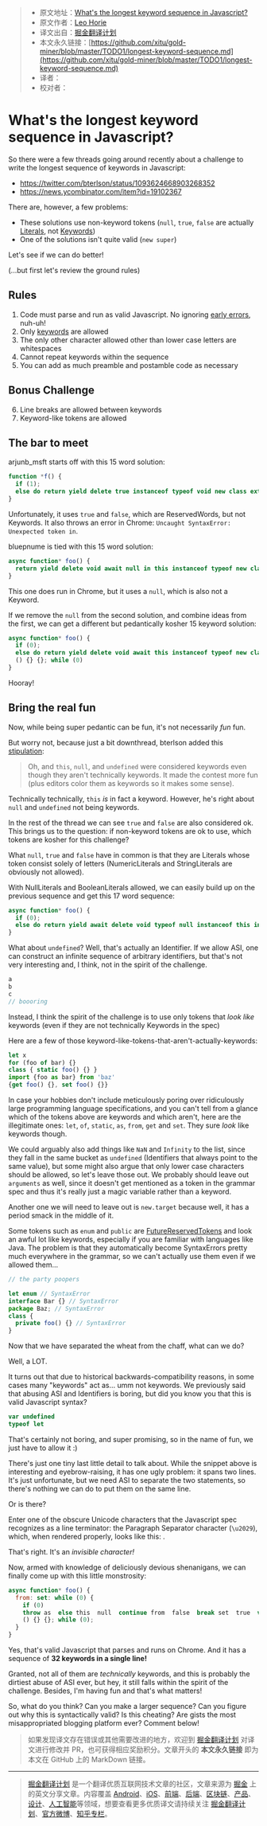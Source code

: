 > * 原文地址：[What's the longest keyword sequence in Javascript?](https://gist.github.com/lhorie/c0d9fd9b2aa215f4984f3ce1c8fd01bf)
> * 原文作者：[Leo Horie](https://mithril.js.org/)
> * 译文出自：[掘金翻译计划](https://github.com/xitu/gold-miner)
> * 本文永久链接：[https://github.com/xitu/gold-miner/blob/master/TODO1/longest-keyword-sequence.md](https://github.com/xitu/gold-miner/blob/master/TODO1/longest-keyword-sequence.md)
> * 译者：
> * 校对者：

# What's the longest keyword sequence in Javascript?

So there were a few threads going around recently about a challenge to write the longest sequence of keywords in Javascript:

* https://twitter.com/bterlson/status/1093624668903268352
* https://news.ycombinator.com/item?id=19102367

There are, however, a few problems:

* These solutions use non-keyword tokens (`null`, `true`, `false` are actually [Literals](https://tc39.github.io/ecma262/#prod-Literal), not [Keywords](https://tc39.github.io/ecma262/#prod-Keyword))
* One of the solutions isn't quite valid (`new super`)

Let's see if we can do better!

(...but first let's review the ground rules)

## Rules

1) Code must parse and run as valid Javascript. No ignoring [early errors](https://tc39.github.io/ecma262/#early-error), nuh-uh!
2) Only [keywords](https://tc39.github.io/ecma262/#sec-keywords) are allowed
3) The only other character allowed other than lower case letters are whitespaces
4) Cannot repeat keywords within the sequence
5) You can add as much preamble and postamble code as necessary

## Bonus Challenge

6) Line breaks are allowed between keywords
7) Keyword-like tokens are allowed

## The bar to meet

arjunb_msft starts off with this 15 word solution:

```js
function *f() {
  if (1);
  else do return yield delete true instanceof typeof void new class extends false in this {}; while (1)
}
```

Unfortunately, it uses `true` and `false`, which are ReservedWords, but not Keywords. It also throws an error in Chrome: `Uncaught SyntaxError: Unexpected token in`.

bluepnume is tied with this 15 word solution: 

```js
async function* foo() {
  return yield delete void await null in this instanceof typeof new class extends async function () {} {}
}
```

This one does run in Chrome, but it uses a `null`, which is also not a Keyword.

If we remove the `null` from the second solution, and combine ideas from the first, we can get a different but pedantically kosher 15 keyword solution:

```js
async function* foo() {
  if (0);
  else do return yield delete void await this instanceof typeof new class extends async function
  () {} {}; while (0)
}
```

Hooray!

## Bring the real fun

Now, while being super pedantic can be fun, it's not necessarily _fun_ fun.

But worry not, because just a bit downthread, bterlson added this [stipulation](https://twitter.com/bterlson/status/1093651943325483008): 

> Oh, and `this`, `null`, and `undefined` were considered keywords even though they aren't technically keywords. It made the contest more fun (plus editors color them as keywords so it makes some sense).

Technically technically, `this`  _is_ in fact a keyword. However, he's right about `null` and `undefined` not being keywords.

In the rest of the thread we can see `true` and `false` are also considered ok. This brings us to the question: if non-keyword tokens are ok to use, which tokens are kosher for this challenge?

What `null`, `true` and `false` have in common is that they are Literals whose token consist solely of letters (NumericLiterals and StringLiterals are obviously not allowed).

With NullLiterals and BooleanLiterals allowed, we can easily build up on the previous sequence and get this 17 word sequence:

```js
async function* foo() {
  if (0);
  else do return yield await delete void typeof null instanceof this in new class extends async function () {} {}; while (0);
}
```

What about `undefined`? Well, that's actually an Identifier. If we allow ASI, one can construct an infinite sequence of arbitrary identifiers, but that's not very interesting and, I think, not in the spirit of the challenge.

```js
a
b
c
// boooring
```

Instead, I think the spirit of the challenge is to use only tokens that _look like_ keywords (even if they are not technically Keywords in the spec)

Here are a few of those keyword-like-tokens-that-aren't-actually-keywords:

```js
let x
for (foo of bar) {}
class { static foo() {} }
import {foo as bar} from 'baz'
{get foo() {}, set foo() {}}
```

In case your hobbies don't include meticulously poring over ridiculously large programming language specifications, and you can't tell from a glance which of the tokens above are keywords and which aren't, here are the illegitimate ones: `let`, `of`, `static`, `as`, `from`, `get` and `set`. They sure _look_ like keywords though.

We could arguably also add things like `NaN` and `Infinity` to the list, since they fall in the same bucket as `undefined` (Identifiers that always point to the same value), but some might also argue that only lower case characters should be allowed, so let's leave those out. We probably should leave out `arguments` as well, since it doesn't get mentioned as a token in the grammar spec and thus it's really just a magic variable rather than a keyword.

Another one we will need to leave out is `new.target` because well, it has a period smack in the middle of it.

Some tokens such as `enum` and `public` are [FutureReservedTokens](https://tc39.github.io/ecma262/#prod-FutureReservedWord) and look an awful lot like keywords, especially if you are familiar with languages like Java. The problem is that they automatically become SyntaxErrors pretty much everywhere in the grammar, so we can't actually use them even if we allowed them...

```js
// the party poopers

let enum // SyntaxError
interface Bar {} // SyntaxError
package Baz; // SyntaxError
class {
  private foo() {} // SyntaxError
}
```

Now that we have separated the wheat from the chaff, what can we do?

Well, a LOT.

It turns out that due to historical backwards-compatibility reasons, in some cases many "keywords" act as... umm not keywords. We previously said that abusing ASI and Identifiers is boring, but did you know you that this is valid Javascript syntax?

```js
var undefined
typeof let
```

That's certainly not boring, and super promising, so in the name of fun, we just have to allow it :)

There's just one tiny last little detail to talk about. While the snippet above is interesting and eyebrow-raising, it has one ugly problem: it spans two lines. It's just unfortunate, but we need ASI to separate the two statements, so there's nothing we can do to put them on the same line.

Or is there?

Enter one of the obscure Unicode characters that the Javascript spec recognizes as a line terminator: the Paragraph Separator character (`\u2029`), which, when rendered properly, looks like this: <code></code>.

That's right. It's an _invisible character!_

Now, armed with knowledge of deliciously devious shenanigans, we can finally come up with this little monstrosity: 

```js
async function* foo() {
  from: set: while (0) {
    if (0)
    throw as  else this  null  continue from  false  break set  true  var let  debugger  do return yield await delete void typeof get instanceof static in new class of extends async function undefined
    () {} {}; while (0);
  }
}
```

Yes, that's valid Javascript that parses and runs on Chrome. And it has a sequence of __32 keywords in a single line!__

Granted, not all of them are _technically_ keywords, and this is probably the dirtiest abuse of ASI ever, but hey, it still falls within the spirit of the challenge. Besides, I'm having fun and that's what matters!

So, what do you think? Can you make a larger sequence? Can you figure out why this is syntactically valid? Is this cheating? Are gists the most misappropriated blogging platform ever? Comment below!

> 如果发现译文存在错误或其他需要改进的地方，欢迎到 [掘金翻译计划](https://github.com/xitu/gold-miner) 对译文进行修改并 PR，也可获得相应奖励积分。文章开头的 **本文永久链接** 即为本文在 GitHub 上的 MarkDown 链接。

---

> [掘金翻译计划](https://github.com/xitu/gold-miner) 是一个翻译优质互联网技术文章的社区，文章来源为 [掘金](https://juejin.im) 上的英文分享文章。内容覆盖 [Android](https://github.com/xitu/gold-miner#android)、[iOS](https://github.com/xitu/gold-miner#ios)、[前端](https://github.com/xitu/gold-miner#前端)、[后端](https://github.com/xitu/gold-miner#后端)、[区块链](https://github.com/xitu/gold-miner#区块链)、[产品](https://github.com/xitu/gold-miner#产品)、[设计](https://github.com/xitu/gold-miner#设计)、[人工智能](https://github.com/xitu/gold-miner#人工智能)等领域，想要查看更多优质译文请持续关注 [掘金翻译计划](https://github.com/xitu/gold-miner)、[官方微博](http://weibo.com/juejinfanyi)、[知乎专栏](https://zhuanlan.zhihu.com/juejinfanyi)。
